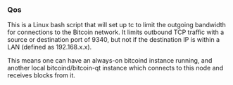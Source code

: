 ### Qos ###

This is a Linux bash script that will set up tc to limit the outgoing bandwidth for connections to the Bitcoin network. It limits outbound TCP traffic with a source or destination port of 9340, but not if the destination IP is within a LAN (defined as 192.168.x.x).

This means one can have an always-on bitcoind instance running, and another local bitcoind/bitcoin-qt instance which connects to this node and receives blocks from it.
